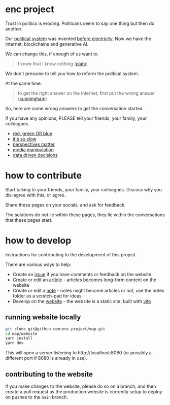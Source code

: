 # enc project

Trust in politics is eroding.
Politicans seem to say one thing but then do another.

Our [political system](https://en.wikipedia.org/wiki/1708_British_general_election) was invented [before electricity](https://en.wikipedia.org/wiki/Electricity).
Now we have the Internet, blockchains and generative AI.

We can change this, if enough of us want to.

> I know that I know nothing ([plato](https://en.wikipedia.org/wiki/I_know_that_I_know_nothing))

We don't presume to tell you how to reform the political system.

At the same time:

> to get the right answer on the Internet, first put the wrong answer ([cunningham](https://meta.wikimedia.org/wiki/Cunningham%27s_Law))

So, here are some wrong answers to get the conversation started.

If you have any opinions, PLEASE tell your friends, your family, your colleagues.

 * [red, green OR blue](articles/red-green-OR-blue.md)
 * [it's so slow](articles/election-cycle.md)
 * [perspectives matter](articles/perspective-generator.md)
 * [media manipulation](articles/media-manipulation.md)
 * [data driven decisions](articles/data-driven-decisions.md)

# how to contribute

Start talking to your friends, your family, your colleagues.  Discuss why you dis-agree with this, or agree.

Share these pages on your socials, and ask for feedback.

The solutions do not lie within these pages, they lie within the conversations that these pages start.

# how to develop

Instructions for contributing to the development of this project.

There are various ways to help:

 * Create an [issue](https://github.com/enc-project/map/issues) if you have comments or feedback on the website
 * Create or edit an [article](https://github.com/enc-project/map/tree/main/articles) - articles becomes long-form content on the website
 * Create or edit a [note](https://github.com/enc-project/map/tree/main/notes) - notes might become articles or not, use the notes folder as a scratch-pad for ideas
 * Develop on the [website](https://github.com/enc-project/map/tree/main/website) - the website is a static site, built with [vite](https://vitejs.dev)

## running website locally

```bash
git clone git@github.com:enc-project/map.git
cd map/website
yarn install
yarn dev
```

This will open a server listening to http://localhost:8080 (or possibly a different port if 8080 is already in use).

## contributing to the website

If you make changes to the website, please do so on a branch, and then create a pull request as the production website is currently setup to deploy on pushes to the `main` branch.